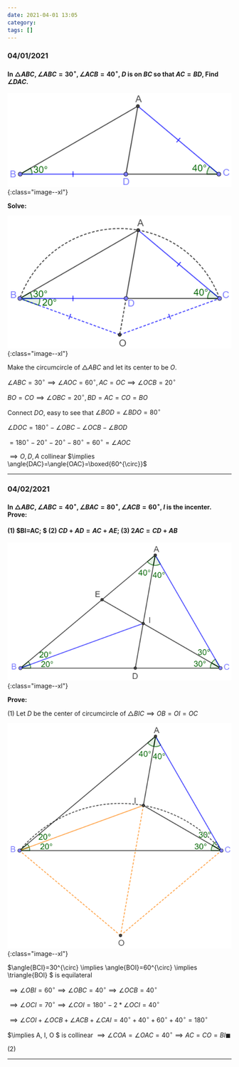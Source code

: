 ```yaml
---
date: 2021-04-01 13:05
category:
tags: []
---
```


### 04/01/2021

#### In $\triangle{ABC}, \angle{ABC}=30^{\circ}, \angle{ACB}=40^{\circ}$, $D$ is on $BC$ so that $AC=BD$, Find $\angle{DAC}$.

![image-20210401181027786](/assets/images/2021-04/image-20210401181027786.png){:class="image--xl"}

**Solve:**

![image-20210401182009292](/assets/images/2021-04/image-20210401181410006.png){:class="image--xl"}

Make the circumcircle of $\triangle{ABC}$ and let its center to be $O$.

$\angle{ABC}=30^{\circ} \implies \angle{AOC}=60^{\circ}, AC=OC \implies \angle{OCB}=20^{\circ}$

$BO=CO \implies \angle{OBC}=20^{\circ}, BD=AC=CO=BO$

Connect $DO$, easy to see that $\angle{BOD}=\angle{BDO}=80^{\circ}$

$\angle{DOC}=180^{\circ}-\angle{OBC}-\angle{OCB}-\angle{BOD}$

$=180^{\circ}-20^{\circ}-20^{\circ}-80^{\circ}=60^{\circ}=\angle{AOC}$

$\implies O, D, A$ collinear $\implies \angle{DAC}=\angle{OAC}=\boxed{60^{\circ}}$

---

### 04/02/2021

#### In $\triangle{ABC}, \angle{ABC}=40^{\circ}, \angle{BAC}=80^{\circ}, \angle{ACB}=60^{\circ}$, $I$ is the incenter. Prove:

#### (1) $BI=AC; $  (2) $CD+AD=AC+AE;$  (3) $2AC=CD+AB$

![image-20210402020530225](/assets/images/2021-04/image-20210402020530225.png){:class="image--xl"}

**Prove:**

(1) Let $D$ be the center of circumcircle of $\triangle{BIC} \implies OB=OI=OC$

![image-20210402020808023](/assets/images/2021-04/image-20210402020808023.png){:class="image--xl"}

$\angle{BCI}=30^{\circ} \implies \angle{BOI}=60^{\circ} \implies \triangle{BOI} $ is equilateral

$\implies \angle{OBI}=60^{\circ} \implies \angle{OBC}=40^{\circ} \implies \angle{OCB}=40^{\circ}$

$\implies \angle{OCI}=70^{\circ} \implies \angle{COI}=180^{\circ}-2*\angle{OCI}=40^{\circ}$

$\implies \angle{COI}+\angle{OCB}+\angle{ACB}+\angle{CAI}=40^{\circ}+40^{\circ}+60^{\circ}+40^{\circ}=180^{\circ}$

$\implies A, I, O $ is collinear $\implies \angle{COA}=\angle{OAC}=40^{\circ} \implies AC=CO=BI \blacksquare$

(2)

---

